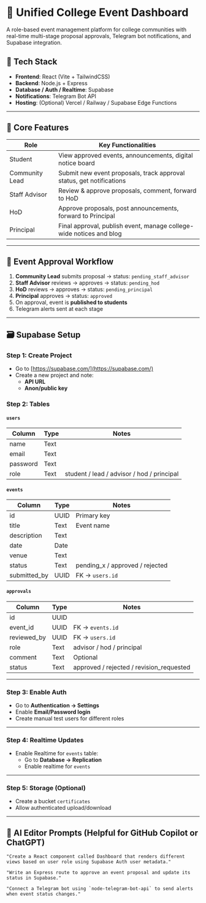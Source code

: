 # 🏫 Unified College Event Dashboard

A role-based event management platform for college communities with real-time multi-stage proposal approvals, Telegram bot notifications, and Supabase integration.

## 🔧 Tech Stack

- **Frontend**: React (Vite + TailwindCSS)
- **Backend**: Node.js + Express
- **Database / Auth / Realtime**: Supabase
- **Notifications**: Telegram Bot API
- **Hosting**: (Optional) Vercel / Railway / Supabase Edge Functions

---

## 🚦 Core Features

| Role            | Key Functionalities                                                                 |
|------------------|-------------------------------------------------------------------------------------|
| Student          | View approved events, announcements, digital notice board                          |
| Community Lead   | Submit new event proposals, track approval status, get notifications                |
| Staff Advisor    | Review & approve proposals, comment, forward to HoD                                 |
| HoD              | Approve proposals, post announcements, forward to Principal                         |
| Principal        | Final approval, publish event, manage college-wide notices and blog                 |

---

## 🔄 Event Approval Workflow

1. **Community Lead** submits proposal → status: `pending_staff_advisor`
2. **Staff Advisor** reviews → approves → status: `pending_hod`
3. **HoD** reviews → approves → status: `pending_principal`
4. **Principal** approves → status: `approved`
5. On approval, event is **published to students**  
6. Telegram alerts sent at each stage

---

## 🗃️ Supabase Setup

### Step 1: Create Project
- Go to [https://supabase.com/](https://supabase.com/)
- Create a new project and note:
  - **API URL**
  - **Anon/public key**

### Step 2: Tables

#### `users`
| Column       | Type     | Notes                  |
|--------------|----------|------------------------|
| name         | Text     |                        |
| email        | Text     |                        |
| password     | Text     |                        |
| role         | Text     | student / lead / advisor / hod / principal |

#### `events`
| Column        | Type     | Notes                         |
|---------------|----------|-------------------------------|
| id            | UUID     | Primary key                   |
| title         | Text     | Event name                    |
| description   | Text     |                              |
| date          | Date     |                              |
| venue         | Text     |                              |
| status        | Text     | pending_x / approved / rejected |
| submitted_by  | UUID     | FK → `users.id`               |

#### `approvals`
| Column         | Type     | Notes                         |
|----------------|----------|-------------------------------|
| id             | UUID     |                               |
| event_id       | UUID     | FK → `events.id`              |
| reviewed_by    | UUID     | FK → `users.id`               |
| role           | Text     | advisor / hod / principal     |
| comment        | Text     | Optional                      |
| status         | Text     | approved / rejected / revision_requested |

---

### Step 3: Enable Auth

- Go to **Authentication → Settings**
- Enable **Email/Password login**
- Create manual test users for different roles

---

### Step 4: Realtime Updates

- Enable Realtime for `events` table:
  - Go to **Database → Replication**
  - Enable realtime for `events`

---

### Step 5: Storage (Optional)

- Create a bucket `certificates`
- Allow authenticated upload/download

---

## 🧠 AI Editor Prompts (Helpful for GitHub Copilot or ChatGPT)

```plaintext
"Create a React component called Dashboard that renders different views based on user role using Supabase Auth user metadata."

"Write an Express route to approve an event proposal and update its status in Supabase."

"Connect a Telegram bot using `node-telegram-bot-api` to send alerts when event status changes."
